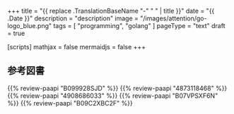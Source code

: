 +++
title = "{{ replace .TranslationBaseName "-" " " | title }}"
date =  "{{ .Date }}"
description = "description"
image = "/images/attention/go-logo_blue.png"
tags = [ "programming", "golang" ]
pageType = "text"
draft = true

[scripts]
  mathjax = false
  mermaidjs = false
+++
















[Go]: https://go.dev/

## 参考図書

{{% review-paapi "B099928SJD" %}} <!-- プログラミング言語Go -->
{{% review-paapi "4873118468" %}} <!-- Go言語による並行処理 -->
{{% review-paapi "4908686033" %}} <!-- Goならわかるシステムプログラミング -->
{{% review-paapi "B07VPSXF6N" %}} <!-- 改訂2版 みんなのGo言語 -->
{{% review-paapi "B09C2XBC2F" %}} <!-- Golang Tシャツ -->
